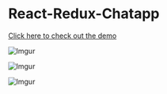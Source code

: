 # React-Redux-Chatapp

[Click here to check out the demo](https://react-redux-chat-app.netlify.com)

![Imgur](https://i.imgur.com/xur0FHO.png)

![Imgur](https://i.imgur.com/9xKv3sN.png)

![Imgur](https://i.imgur.com/zcPP2Nb.png)
